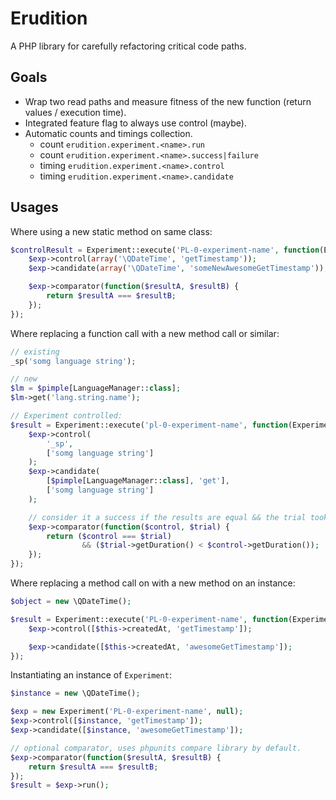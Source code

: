 # Erudition

A PHP library for carefully refactoring critical code paths.

## Goals

- Wrap two read paths and measure fitness of the new function (return values / execution time).
- Integrated feature flag to always use control (maybe).
- Automatic counts and timings collection.
    - count `erudition.experiment.<name>.run`
	- count `erudition.experiment.<name>.success|failure`
	- timing `erudition.experiment.<name>.control` 
	- timing `erudition.experiment.<name>.candidate`


## Usages

Where using a new static method on same class:
```php
$controlResult = Experiment::execute('PL-0-experiment-name', function(Experiment $exp) {
    $exp->control(array('\QDateTime', 'getTimestamp'));
    $exp->candidate(array('\QDateTime', 'someNewAwesomeGetTimestamp'));

    $exp->comparator(function($resultA, $resultB) {
        return $resultA === $resultB;
    });
});
```

Where replacing a function call with a new method call or similar:
```php
// existing
_sp('somg language string');

// new
$lm = $pimple[LanguageManager::class];
$lm->get('lang.string.name');

// Experiment controlled:
$result = Experiment::execute('pl-0-experiment-name', function(Experiment $exp) use($pimple) {
    $exp->control(
        '_sp',
        ['somg language string']
    );
    $exp->candidate(
        [$pimple[LanguageManager::class], 'get'],
        ['somg language string']
    );

    // consider it a success if the results are equal && the trial took less time.
    $exp->comparator(function($control, $trial) {
        return ($control === $trial) 
                && ($trial->getDuration() < $control->getDuration());
    });
});
```

Where replacing a method call on with a new method on an instance:
```php
$object = new \QDateTime();

$result = Experiment::execute('PL-0-experiment-name', function(Experiment $exp) use($object) {
    $exp->control([$this->createdAt, 'getTimestamp']);

    $exp->candidate([$this->createdAt, 'awesomeGetTimestamp']);
});
```

Instantiating an instance of `Experiment`:
```php
$instance = new \QDateTime();

$exp = new Experiment('PL-0-experiment-name', null);
$exp->control([$instance, 'getTimestamp']);
$exp->candidate([$instance, 'awesomeGetTimestamp']);

// optional comparator, uses phpunits compare library by default.
$exp->comparator(function($resultA, $resultB) {
    return $resultA === $resultB;
});
$result = $exp->run();
```

